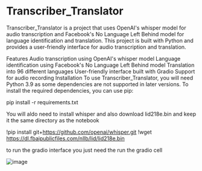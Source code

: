 # Transcriber_Translator

Transcriber_Translator is a project that uses OpenAI's whisper model for audio transcription and Facebook's No Language Left Behind model for language identification and translation. This project is built with Python and provides a user-friendly interface for audio transcription and translation.

Features
Audio transcription using OpenAI's whisper model
Language identification using Facebook's No Language Left Behind model
Translation into 96 different languages
User-friendly interface built with Gradio
Support for audio recording
Installation
To use Transcriber_Translator, you will need Python 3.9 as some dependencies are not supported in later versions. To install the required dependencies, you can use pip:

pip install -r requirements.txt

You will aldo need to install whisper and also download lid218e.bin and keep it the same directory as the notebook

!pip install git+https://github.com/openai/whisper.git 
!wget https://dl.fbaipublicfiles.com/nllb/lid/lid218e.bin

to run the gradio interface you just need the run the gradio cell

![image](https://user-images.githubusercontent.com/97779349/227277903-c0ec446c-b07b-4771-8776-0f798c5169e8.png)
